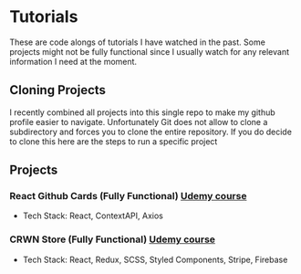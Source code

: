 # Tutorials

These are code alongs of tutorials I have watched in the past. Some projects might not be fully functional since I usually watch for any relevant information I need at the moment.

## Cloning Projects

I recently combined all projects into this single repo to make my github profile easier to navigate.
Unfortunately Git does not allow to clone a subdirectory and forces you to clone the entire repository.
If you do decide to clone this here are the steps to run a specific project

## Projects

### React Github Cards (Fully Functional) [Udemy course](https://www.udemy.com/course/modern-react-front-to-back)

- Tech Stack: React, ContextAPI, Axios

### CRWN Store (Fully Functional) [Udemy course](https://www.udemy.com/course/complete-react-developer-zero-to-mastery)

- Tech Stack: React, Redux, SCSS, Styled Components, Stripe, Firebase
